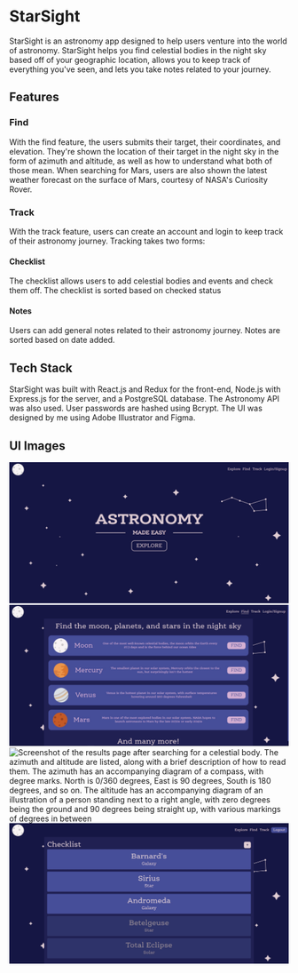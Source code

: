 # StarSight
StarSight is an astronomy app designed to help users venture into the world of astronomy. StarSight helps you find celestial bodies in the night sky based off of your geographic location, allows you to keep track of everything you've seen, and lets you take notes related to your journey.
## Features
### Find
With the find feature, the users submits their target, their coordinates, and elevation. They're shown the location of their target in the night sky in the form of azimuth and altitude, as well as how to understand what both of those mean. When searching for Mars, users are also shown the latest weather forecast on the surface of Mars, courtesy of NASA's Curiosity Rover. 
### Track
With the track feature, users can create an account and login to keep track of their astronomy journey. Tracking takes two forms:
#### Checklist
The checklist allows users to add celestial bodies and events and check them off. The checklist is sorted based on checked status
#### Notes
Users can add general notes related to their astronomy journey. Notes are sorted based on date added.
## Tech Stack
StarSight was built with React.js and Redux for the front-end, Node.js with Express.js for the server, and a PostgreSQL database. The Astronomy API was also used. User passwords are hashed using Bcrypt. The UI was designed by me using Adobe Illustrator and Figma.
## UI Images
![Screenshot of landing page. Dark blue background with the words "Astronomy Made Easy" in the middle with illustrated stars, moon and the big dipper surrounding it.](/StarSightScreenshots/LandingPage.jpg?raw=true "Landing Page")
![Screenshot of Find Page. Heading stating "Find the moon, planets, and stars in the night sky". Four cards are shown with illustrations of the Moon, Mercury, Venus, and Mars along with brief descriptions of them](/StarSightScreenshots/FindPage.jpg?raw=true "Find Page")
![Screenshot of the results page after searching for a celestial body. The azimuth and altitude are listed, along with a brief description of how to read them. The azimuth has an accompanying diagram of a compass, with degree marks. North is 0/360 degrees, East is 90 degrees, South is 180 degrees, and so on. The altitude has an accompanying diagram of an illustration of a person standing next to a right angle, with zero degrees being the ground and 90 degrees being straight up, with various markings of degrees in between](/StarSightScreenshots/FindBodyResultsPage.jpg?raw=true "Find Body Results Page")
![Screenshot of the checklist page. There are five baby-blue cards with a title and a type. Two of them are greyed out. The cards include title: Andromeda with type: Galaxy and title: Sirius with type: Star amongst others](/StarSightScreenshots/CheckListPage.jpg?raw=true "Checklist Page")
